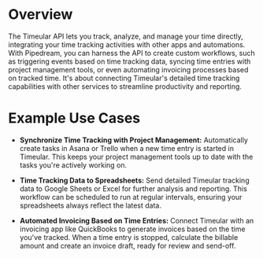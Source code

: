 # Overview

The Timeular API lets you track, analyze, and manage your time directly, integrating your time tracking activities with other apps and automations. With Pipedream, you can harness the API to create custom workflows, such as triggering events based on time tracking data, syncing time entries with project management tools, or even automating invoicing processes based on tracked time. It's about connecting Timeular's detailed time tracking capabilities with other services to streamline productivity and reporting.

# Example Use Cases

- **Synchronize Time Tracking with Project Management:** Automatically create tasks in Asana or Trello when a new time entry is started in Timeular. This keeps your project management tools up to date with the tasks you're actively working on.

- **Time Tracking Data to Spreadsheets:** Send detailed Timeular tracking data to Google Sheets or Excel for further analysis and reporting. This workflow can be scheduled to run at regular intervals, ensuring your spreadsheets always reflect the latest data.

- **Automated Invoicing Based on Time Entries:** Connect Timeular with an invoicing app like QuickBooks to generate invoices based on the time you've tracked. When a time entry is stopped, calculate the billable amount and create an invoice draft, ready for review and send-off.
